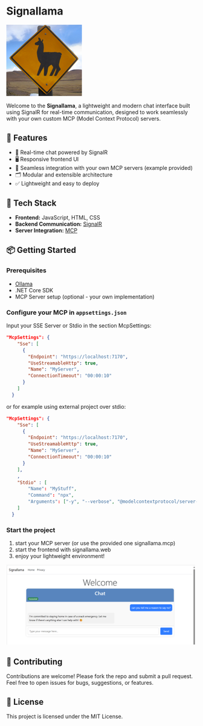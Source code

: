 # Signallama

<img src="./imgs/signallama.png" alt="logo" width="200"/>

Welcome to the **Signallama**, a lightweight and modern chat interface built using SignalR for real-time communication, designed to work seamlessly with your own custom MCP (Model Context Protocol) servers.

## 🚀 Features

- 🔌 Real-time chat powered by SignalR
- 🖥️ Responsive frontend UI
- 🔧 Seamless integration with your own MCP servers (example provided)
- 🗂️ Modular and extensible architecture
- ✅ Lightweight and easy to deploy

## 🧰 Tech Stack

- **Frontend:** JavaScript, HTML, CSS
- **Backend Communication:** [SignalR](https://learn.microsoft.com/en-us/aspnet/core/signalr/introduction)
- **Server Integration:** [MCP](https://github.com/modelcontextprotocol/csharp-sdk)

## 📦 Getting Started

### Prerequisites

- [Ollama](https://ollama.com/)
- .NET Core SDK
- MCP Server setup (optional - your own implementation)

### Configure your MCP in `appsettings.json`

Input your SSE Server or Stdio in the section McpSettings: 

````json
"McpSettings": {
    "Sse": [
      {
        "Endpoint": "https://localhost:7170",
        "UseStreamableHttp": true,
        "Name": "MyServer",
        "ConnectionTimeout": "00:00:10"
      }
    ]
  }
````

or for example using external project over stdio:
````json
"McpSettings": {
    "Sse": [
      {
        "Endpoint": "https://localhost:7170",
        "UseStreamableHttp": true,
        "Name": "MyServer",
        "ConnectionTimeout": "00:00:10"
      }
    ],
    ,
    "Stdio" : [
        "Name": "MyStuff",
        "Command": "npx",
        "Arguments": ["-y", "--verbose", "@modelcontextprotocol/server-everything"],
    ]
  }
````


### Start the project

1. start your MCP server (or use the provided one signallama.mcp)
1. start the frontend with signallama.web
1. enjoy your lightweight environment!
  
<img src="./imgs/Screenshot1.png" alt="logo" width="500"/>

## 🤝 Contributing

Contributions are welcome! Please fork the repo and submit a pull request. Feel free to open issues for bugs, suggestions, or features.

## 📄 License

This project is licensed under the MIT License.